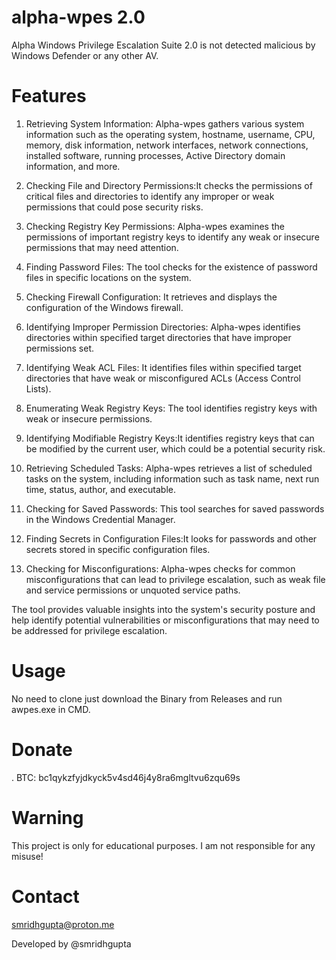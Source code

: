 # alpha-wpes 2.0

Alpha Windows Privilege Escalation Suite 2.0 is not detected malicious by Windows Defender or any other AV.

# Features

1. Retrieving System Information: Alpha-wpes gathers various system information such as the operating system, hostname, username, CPU, memory, disk information, network interfaces, network connections, installed software, running processes, Active Directory domain information, and more.

2. Checking File and Directory Permissions:It checks the permissions of critical files and directories to identify any improper or weak permissions that could pose security risks.

3. Checking Registry Key Permissions: Alpha-wpes examines the permissions of important registry keys to identify any weak or insecure permissions that may need attention.

4. Finding Password Files: The tool checks for the existence of password files in specific locations on the system.

5. Checking Firewall Configuration: It retrieves and displays the configuration of the Windows firewall.

6. Identifying Improper Permission Directories: Alpha-wpes identifies directories within specified target directories that have improper permissions set.

7. Identifying Weak ACL Files: It identifies files within specified target directories that have weak or misconfigured ACLs (Access Control Lists).

8. Enumerating Weak Registry Keys: The tool identifies registry keys with weak or insecure permissions.

9. Identifying Modifiable Registry Keys:It identifies registry keys that can be modified by the current user, which could be a potential security risk.

10. Retrieving Scheduled Tasks: Alpha-wpes retrieves a list of scheduled tasks on the system, including information such as task name, next run time, status, author, and executable.

11. Checking for Saved Passwords: This tool searches for saved passwords in the Windows Credential Manager.

12. Finding Secrets in Configuration Files:It looks for passwords and other secrets stored in specific configuration files.

13. Checking for Misconfigurations: Alpha-wpes checks for common misconfigurations that can lead to privilege escalation, such as weak file and service permissions or unquoted service paths.

The tool provides valuable insights into the system's security posture and help identify potential vulnerabilities or misconfigurations that may need to be addressed for privilege escalation.


# Usage

No need to clone just download the Binary from Releases and run awpes.exe in CMD.

# Donate

. BTC: bc1qykzfyjdkyck5v4sd46j4y8ra6mgltvu6zqu69s

# Warning

This project is only for educational purposes. I am not responsible for any misuse!

# Contact
smridhgupta@proton.me

Developed by @smridhgupta

